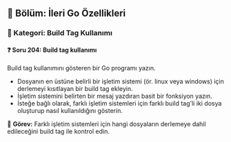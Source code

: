## 📘 Bölüm: İleri Go Özellikleri  
### 🔹 Kategori: Build Tag Kullanımı  
#### ❓ Soru 204: Build tag kullanımı

Build tag kullanımını gösteren bir Go programı yazın.

- Dosyanın en üstüne belirli bir işletim sistemi (ör. linux veya windows) için derlemeyi kısıtlayan bir build tag ekleyin.
- İşletim sistemini belirten bir mesaj yazdıran basit bir fonksiyon yazın.
- İsteğe bağlı olarak, farklı işletim sistemleri için farklı build tag'li iki dosya oluşturup nasıl kullanıldığını gösterin.

🔧 **Görev:** Farklı işletim sistemleri için hangi dosyaların derlemeye dahil edileceğini build tag ile kontrol edin.
